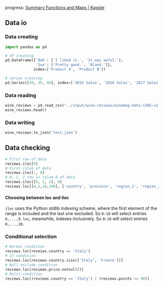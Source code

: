 progress: [Summary Functions and Maps | Kaggle](https://www.kaggle.com/code/residentmario/summary-functions-and-maps/tutorial)

## Data io

### Data creating
```python
import pandas as pd

# df creating
pd.DataFrame({'Bob': ['I liked it.', 'It was awful.'], 
              'Sue': ['Pretty good.', 'Bland.']},
             index=['Product A', 'Product B'])

# series creating
pd.Series([30, 35, 40], index=['2015 Sales', '2016 Sales', '2017 Sales'], name='Product A')
```

### Data reading

```python
wine_reviews = pd.read_csv("../input/wine-reviews/winemag-data-130k-v2.csv", index_col=0)
wine_reviews.head()
```

### Data writing

```python
wine_reviews.to_json('test.json')
```

## Data checking

```python
# First row of data
reviews.iloc[0]
# First colum of data
reviews.iloc[:, 0]
# 0, 1, 2 row in colum 0 of data
reviews.iloc[[0, 1, 2], 0]
reviews.loc[[0,1,10,100], ['country', 'province', 'region_1', 'region_2']]
```

#### Choosing between loc and iloc
`iloc` uses the Python stdlib indexing scheme, where the first element of the range is included and the last one excluded. So `0:10` will select entries `0,...,9`. `loc`, meanwhile, indexes inclusively. So `0:10` will select entries `0,...,10`.

### Conditional selection

```python
# Normal condition
reviews.loc[reveiws.country == 'Italy']
# In condition
reviews.loc[reviews.country.isin(['Italy', 'France'])]
# Null exclude condition
reviews.loc[reviews.price.notnull()]
# Multi-condition
reviews.loc[(reviews.country == 'Italy') | (reviews.points >= 90)]
```

